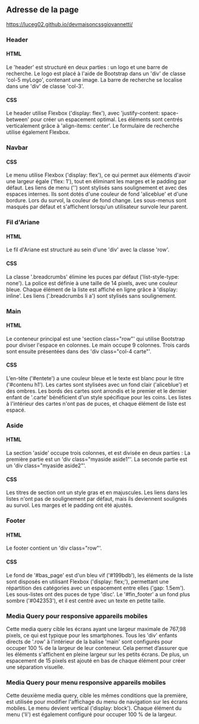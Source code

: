 ## Adresse de la page 
https://luceg02.github.io/devmaisoncssgiovannetti/

### Header
#### HTML
Le 'header' est structuré en deux parties : un logo et une barre de recherche. Le logo est placé à l'aide de Bootstrap dans un 'div' de classe 'col-5 myLogo', contenant une image. La barre de recherche se localise dans une 'div' de classe 'col-3'.

#### CSS
Le header utilise Flexbox ('display: flex'), avec 'justify-content: space-between' pour créer un espacement optimal. Les éléments sont centrés verticalement grâce à 'align-items: center'.
Le formulaire de recherche utilise également Flexbox.

### Navbar
#### CSS
Le menu utilise Flexbox ('display: flex'), ce qui permet aux éléments d'avoir une largeur égale ('flex: 1'), tout en éliminant les marges et le padding par défaut.
Les liens de menu ('<a>') sont stylisés sans soulignement et avec des espaces internes. Ils sont dotés d'une couleur de fond 'aliceblue' et d'une bordure.
Lors du survol, la couleur de fond change. Les sous-menus sont masqués par défaut et s'affichent lorsqu'un utilisateur survole leur parent.

### Fil d'Ariane
#### HTML
Le fil d'Ariane est structuré au sein d'une 'div' avec la classe 'row'.

#### CSS
La classe '.breadcrumbs' élimine les puces par défaut ('list-style-type: none').
La police est définie à une taille de 14 pixels, avec une couleur bleue.
Chaque élément de la liste est affiché en ligne grâce à 'display: inline'.
Les liens ('.breadcrumbs li a') sont stylisés sans soulignement.

### Main
#### HTML
Le conteneur principal est une 'section class="row"' qui utilise Bootstrap pour diviser l'espace en colonnes. 
Le main occupe 9 colonnes.
Trois cards sont ensuite présentées dans des 'div class="col-4 carte"'.
#### CSS
L’en-tête ('#entete') a une couleur bleue et le texte est blanc pour le titre ('#contenu h1').
Les cartes sont stylisées avec un fond clair ('aliceblue') et des ombres.
Les bords des cartes sont arrondis et le premier et le dernier enfant de '.carte' bénéficient d'un style spécifique pour les coins.
Les listes à l'intérieur des cartes n'ont pas de puces, et chaque élément de liste est espacé.

### Aside
#### HTML
La section 'aside' occupe trois colonnes, et est divisée en deux parties :
La première partie est un 'div class="myaside aside1"'.
La seconde partie est un 'div class="myaside aside2"'.
#### CSS
Les titres de section ont un style gras et en majuscules.
Les liens dans les listes n'ont pas de soulignement par défaut, mais ils deviennent soulignés au survol.
Les marges et le padding ont été ajustés.

### Footer
#### HTML
Le footer contient un 'div class="row"'.
#### CSS
Le fond de '#bas_page' est d'un bleu vif ('#199bdb'), les éléments de la liste sont disposés en utilisant Flexbox ('display: flex;'), permettant une répartition des catégories avec un espacement entre elles ('gap: 1.5em').
Les sous-listes ont des puces de type 'disc'.
Le '#fin_footer' a un fond plus sombre ('#042353'), et il est centré avec un texte en petite taille.

### Media Query pour responsive appareils mobiles
Cette media query cible les écrans ayant une largeur maximale de 767,98 pixels, ce qui est typique pour les smartphones. Tous les 'div' enfants directs de '.row' à l'intérieur de la balise 'main' sont configurés pour occuper 100 % de la largeur de leur conteneur. Cela permet d’assurer que les éléments s'affichent en pleine largeur sur les petits écrans. De plus, un espacement de 15 pixels est ajouté en bas de chaque élément pour créer une séparation visuelle.

### Media Query pour menu responsive appareils mobiles
Cette deuxième media query, cible les mêmes conditions que la première, est utilisée pour modifier l'affichage du menu de navigation sur les écrans mobiles. Le menu devient vertical ('display: block'). Chaque élément du menu ('li') est également configuré pour occuper 100 % de la largeur.
